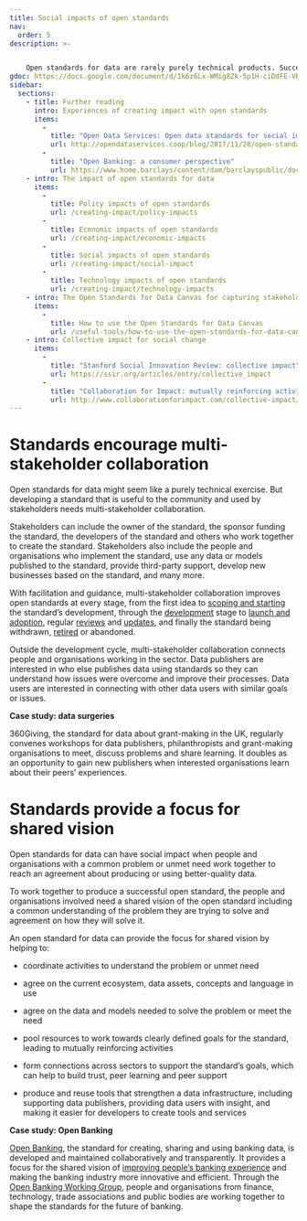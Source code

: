 ```yaml
---
title: Social impacts of open standards
nav:
  order: 5
description: >-  


    Open standards for data are rarely purely technical products. Successful standards engage with many stakeholders, from the people and organisations directly involved in developing the open standards to those who are impacted by them.
gdoc: https://docs.google.com/document/d/1k6z6Lx-WMig8Zk-5p1H-ciDdFE-VRIzoKq-BFOGcb_A/edit?usp=sharing
sidebar:
  sections:
    - title: Further reading
      intro: Experiences of creating impact with open standards
      items:
        -
          title: "Open Data Services: Open data standards for social impact"
          url: http://opendataservices.coop/blog/2017/11/20/open-standards-for-social-impact.html
        -          
          title: "Open Banking: a consumer perspective"
          url: https://www.home.barclays/content/dam/barclayspublic/docs/Citizenship/Research/Open%20Banking%20A%20Consumer%20Perspective%20Faith%20Reynolds%20January%202017.pdf    
    - intro: The impact of open standards for data
      items:
        -
          title: Policy impacts of open standards
          url: /creating-impact/policy-impacts        
        -
          title: Economic impacts of open standards
          url: /creating-impact/economic-impacts
        -
          title: Social impacts of open standards
          url: /creating-impact/social-impact
        -
          title: Technology impacts of open standards
          url: /creating-impact/technology-impacts    
    - intro: The Open Standards for Data Canvas for capturing stakeholders’ needs
      items:
        -
          title: How to use the Open Standards for Data Canvas
          url: /useful-tools/how-to-use-the-open-standards-for-data-canvas    
    - intro: Collective impact for social change
      items:
        -
          title: "Stanford Social Innovation Review: collective impact"
          url: https://ssir.org/articles/entry/collective_impact        
        -
          title: "Collaboration for Impact: mutually reinforcing activities"
          url: http://www.collaborationforimpact.com/collective-impact/mutually-reinforcing-activities/
---
```


# Standards encourage multi-stakeholder collaboration

Open standards for data might seem like a purely technical exercise. But developing a standard that is useful to the community and used by stakeholders needs multi-stakeholder collaboration.

Stakeholders can include the owner of the standard, the sponsor funding the standard, the developers of the standard and others who work together to create the standard. Stakeholders also include the people and organisations who implement the standard, use any data or models published to the standard, provide third-party support, develop new businesses based on the standard, and many more.

With facilitation and guidance, multi-stakeholder collaboration improves open standards at every stage, from the first idea to [scoping and starting](/creating-open-standards/developing-standards/scoping-and-starting) the standard’s development, through the [development](/creating-open-standards/developing-standards/development) stage to [launch and adoption](/creating-open-standards/developing-standards/launch-and-adoption), regular [reviews](/creating-open-standards/developing-standards/review) and [updates](/creating-open-standards/developing-standards/update-or-retire), and finally the standard being withdrawn, [retired](/creating-open-standards/developing-standards/update-or-retire) or abandoned.

Outside the development cycle, multi-stakeholder collaboration connects people and organisations working in the sector. Data publishers are interested in who else publishes data using standards so they can understand how issues were overcome and improve their processes. Data users are interested in connecting with other data users with similar goals or issues. 

**Case study: data surgeries**

360Giving, the standard for data about grant-making in the UK, regularly convenes workshops for data publishers, philanthropists and grant-making organisations to meet, discuss problems and share learning. It doubles as an opportunity to gain new publishers when interested organisations learn about their peers’ experiences.

# Standards provide a focus for shared vision

Open standards for data can have social impact when people and organisations with a common problem or unmet need work together to reach an agreement about producing or using better-quality data. 

To work together to produce a successful open standard, the people and organisations involved need a shared vision of the open standard including a common understanding of the problem they are trying to solve and agreement on how they will solve it.

An open standard for data can provide the focus for shared vision by helping to:

* coordinate activities to understand the problem or unmet need

* agree on the current ecosystem, data assets, concepts and language in use

* agree on the data and models needed to solve the problem or meet the need

* pool resources to work towards clearly defined goals for the standard, leading to mutually reinforcing activities

* form connections across sectors to support the standard’s goals, which can help to build trust, peer learning and peer support

* produce and reuse tools that strengthen a data infrastructure, including supporting data publishers, providing data users with insight, and making it easier for developers to create tools and services 

**Case study: Open Banking**

[Open Banking](https://www.openbanking.org.uk/), the standard for creating, sharing and using banking data, is developed and maintained collaboratively and transparently. It provides a focus for the shared vision of [improving people’s banking experience](https://theodi.org/open-banking-standard) and making the banking industry more innovative and efficient. Through the [Open Banking Working Group](https://theodi.org/news/open-banking-working-group-terms-of-reference), people and organisations from finance, technology, trade associations and public bodies are working together to shape the standards for the future of banking.

